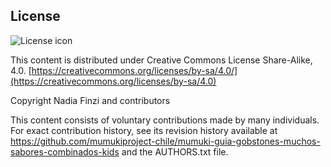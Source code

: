 ## License
![License icon](https://licensebuttons.net/l/by-sa/3.0/88x31.png)

This content is distributed under Creative Commons License Share-Alike, 4.0. [https://creativecommons.org/licenses/by-sa/4.0/](https://creativecommons.org/licenses/by-sa/4.0)

Copyright Nadia Finzi and contributors

This content consists of voluntary contributions made by many individuals. For exact contribution history, see its revision history available at https://github.com/mumukiproject-chile/mumuki-guia-gobstones-muchos-sabores-combinados-kids and the AUTHORS.txt file.


